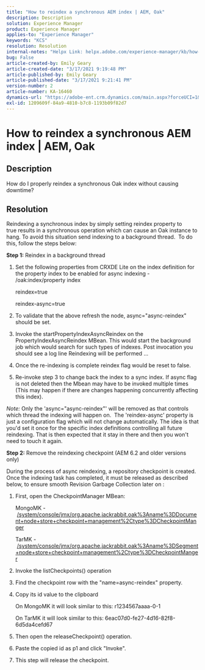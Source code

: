 ```yaml
---
title: "How to reindex a synchronous AEM index | AEM, Oak"
description: Description
solution: Experience Manager
product: Experience Manager
applies-to: "Experience Manager"
keywords: "KCS"
resolution: Resolution
internal-notes: "Helpx Link: helpx.adobe.com/experience-manager/kb/how-to-reindex-a-synchronous-AEM-index-AEM-Oak.html"
bug: False
article-created-by: Emily Geary
article-created-date: "3/17/2021 9:19:48 PM"
article-published-by: Emily Geary
article-published-date: "3/17/2021 9:21:41 PM"
version-number: 2
article-number: KA-16460
dynamics-url: "https://adobe-ent.crm.dynamics.com/main.aspx?forceUCI=1&pagetype=entityrecord&etn=knowledgearticle&id=3613fb7d-6687-eb11-a812-000d3a593216"
exl-id: 1209609f-84a9-4810-b7c8-1193b09f82d7
---
```

# How to reindex a synchronous AEM index | AEM, Oak

## Description


How do I properly reindex a synchronous Oak index without causing downtime?


## Resolution


Reindexing a synchronous index by simply setting reindex property to true results in a synchronous operation which can cause an Oak instance to hang. To avoid this situation send indexing to a background thread.  To do this, follow the steps below:

<b>Step 1:</b> Reindex in a background thread

1. Set the following properties from CRXDE Lite on the index definition for the property index to be enabled for async indexing - /oak:index/property index

    reindex=true

    reindex-async=true
2. To validate that the above refresh the node, async="async-reindex" should be set.
3. Invoke the startPropertyIndexAsyncReindex on the PropertyIndexAsyncReindex MBean. This would start the background job which would search for such types of indexes. Post invocation you should see a log line Reindexing will be performed ...
4. Once the re-indexing is complete reindex flag would be reset to false.
5. Re-invoke step 3 to change back the index to a sync index. If async flag is not deleted then the Mbean may have to be invoked multiple times (This may happen if there are changes happening concurrently affecting this index).



*Note:* Only the 'async="async-reindex"' will be removed as that controls which thread the indexing will happen on.  The 'reindex-async' property is just a configuration flag which will not change automatically. The idea is that you'd set it once for the specific index definitions controlling all future reindexing. That is then expected that it stay in there and then you won't need to touch it again.


<b>Step 2:</b> Remove the reindexing checkpoint (AEM 6.2 and older versions only)

During the process of async reindexing, a repository checkpoint is created. Once the indexing task has completed, it must be released as described below, to ensure smooth Revision Garbage Collection later on :

1. First, open the CheckpointManager MBean:

    MongoMK - [/system/console/jmx/org.apache.jackrabbit.oak%3Aname%3DDocument+node+store+checkpoint+management%2Ctype%3DCheckpointManger](http://localhost:4502/system/console/jmx/org.apache.jackrabbit.oak%3Aname%3DDocument+node+store+checkpoint+management%2Ctype%3DCheckpointManger)

    TarMK - [/system/console/jmx/org.apache.jackrabbit.oak%3Aname%3DSegment+node+store+checkpoint+management%2Ctype%3DCheckpointManger](http://localhost:4502/system/console/jmx/org.apache.jackrabbit.oak%3Aname%3DSegment+node+store+checkpoint+management%2Ctype%3DCheckpointManger)
2. Invoke the listCheckpoints() operation
3. Find the checkpoint row with the "name=async-reindex" property.
4. Copy its id value to the clipboard

    On MongoMK it will look similar to this: r1234567aaaa-0-1

    On TarMK it will look similar to this: 6eac07d0-fe27-4d16-82f8-6d5da4cefd67
5. Then open the releaseCheckpoint() operation.
6. Paste the copied id as p1 and click "Invoke".
7. This step will release the checkpoint.
